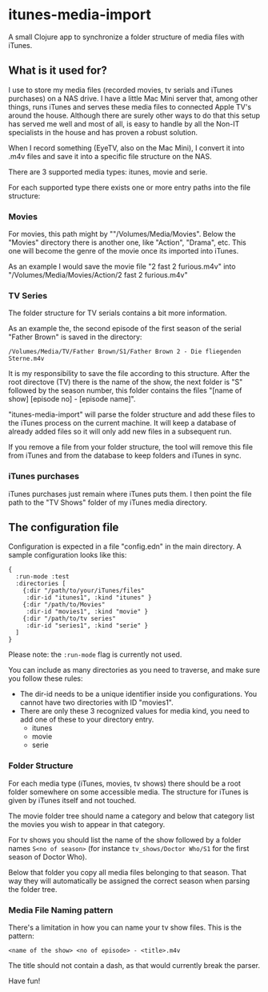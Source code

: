 itunes-media-import
===================

A small Clojure app to synchronize a folder structure
of media files with iTunes.

What is it used for?
--------------------

I use to store my media files
(recorded movies, tv serials and iTunes purchases)
on a NAS drive.
I have a little Mac Mini server that, among other things,
runs iTunes and serves these media files to connected
Apple TV's around the house. Although there are surely other
ways to do that this setup has served me well and most of all,
is easy to handle by all the Non-IT specialists in the house
and has proven a robust solution.

When I record something (EyeTV, also on the Mac Mini),
I convert it into .m4v files and save it into a specific file
structure on the NAS.

There are 3 supported media types: itunes, movie and serie.

For each supported type there exists one or more entry
paths into the file structure:

### Movies

For movies, this path might by ""/Volumes/Media/Movies".
Below the "Movies" directory there is another one,
like "Action", "Drama", etc. This one will become the genre
of the movie once its imported into iTunes.

As an example I would save the movie file "2 fast 2 furious.m4v"
into "/Volumes/Media/Movies/Action/2 fast 2 furious.m4v"

### TV Series

The folder structure for TV serials contains a bit
more information.

As an example the, the second episode of the
first season of the serial "Father Brown" is saved in the directory:

    /Volumes/Media/TV/Father Brown/S1/Father Brown 2 - Die fliegenden Sterne.m4v

It is my responsibility to save the file according to this structure.
After the root directove (TV) there is the name of the show,
the next folder is "S" followed by the season number,
this folder contains the files "[name of show] [episode no] - [episode name]".

"itunes-media-import" will parse the folder structure and add
these files to the iTunes process on the current machine.
It will keep a database of already added files so it will
only add new files in a subsequent run.

If you remove a file from your folder structure,
the tool will remove this file from iTunes and from the database
to keep folders and iTunes in sync.

### iTunes purchases

iTunes purchases just remain where iTunes puts them.
I then point the file path to the "TV Shows" folder of
my iTunes media directory.

The configuration file
----------------------

Configuration is expected in a file "config.edn"
in the main directory. A sample configuration
looks like this:

    {
      :run-mode :test
      :directories [
        {:dir "/path/to/your/iTunes/files"
         :dir-id "itunes1", :kind "itunes" }
        {:dir "/path/to/Movies"
         :dir-id "movies1", :kind "movie" }
        {:dir "/path/to/tv series"
         :dir-id "series1", :kind "serie" }
      ]  
    }

Please note: the `:run-mode` flag is currently not used.

You can include as many directories as you need
to traverse, and make sure you follow these rules:

* The dir-id needs to be a unique identifier inside you
configurations. You cannot have two directories with ID
"movies1".
* There are only these 3 recognized values for media kind,
you need to add one of these to your directory entry.
    * itunes
    * movie
    * serie


### Folder Structure

For each media type (iTunes, movies, tv shows) there should be a root folder 
somewhere on some accessible media. The structure for iTunes is given by iTunes
itself and not touched.

The movie folder tree should name a category and below that category list the
movies you wish to appear in that category.

For tv shows you should list the name of the show followed by a folder names
`S<no of season>` (for instance `tv_shows/Doctor Who/S1` for the first season
of Doctor Who).

Below that folder you copy all media files belonging to that season. That way
they will automatically be assigned the correct season when parsing the folder tree.

### Media File Naming pattern

There's a limitation in how you can name your tv show files. 
This is the pattern:


```
<name of the show> <no of episode> - <title>.m4v

```

The title should not contain a dash, as that would currently break the parser.

Have fun!
